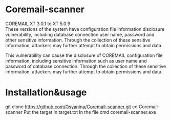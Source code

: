 # Coremail-scanner  
COREMAIL XT 3.0.1 to XT 5.0.9  
These versions of the system have configuration file information disclosure vulnerability, including database connection user name, password and other sensitive information. Through the collection of these sensitive information, attackers may further attempt to obtain permissions and data.

This vulnerability can cause the disclosure of COREMAIL configuration file information, including sensitive information such as user name and password of database connection. Through the collection of these sensitive information, attackers may further attempt to obtain permissions and data.  

# Installation&usage  
git clone https://github.com/Osyanina/Coremail-scanner.git
cd Coremail-scanner
Put the target in target.txt In the file
cmd coremail-scanner.exe
